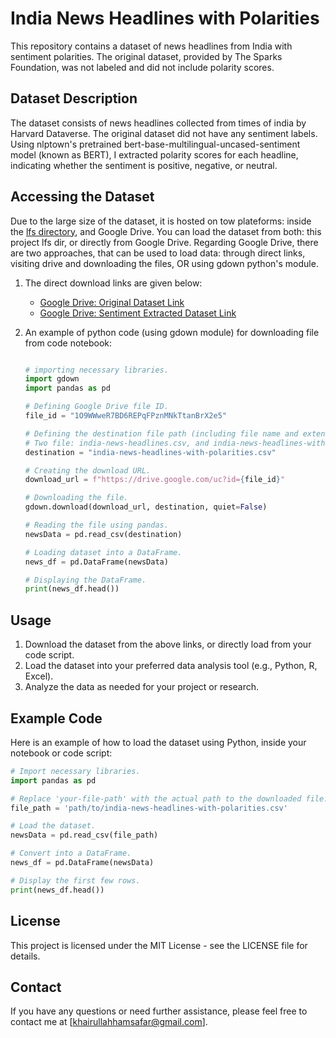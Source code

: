 # India News Headlines with Polarities

This repository contains a dataset of news headlines from India with sentiment polarities. The original dataset, provided by The Sparks Foundation, was not labeled and did not include polarity scores.

## Dataset Description

The dataset consists of news headlines collected from times of india by Harvard Dataverse. The original dataset did not have any sentiment labels. Using nlptown's pretrained bert-base-multilingual-uncased-sentiment model (known as BERT), I extracted polarity scores for each headline, indicating whether the sentiment is positive, negative, or neutral.

## Accessing the Dataset

Due to the large size of the dataset, it is hosted on tow plateforms: inside the [lfs directory](../lfs), and Google Drive. You can load the dataset from both: this project lfs dir, or directly from Google Drive. Regarding Google Drive, there are two approaches, that can be used to load data: through direct links, visiting drive and downloading the files, OR using gdown python's module.

1. The direct download links are given below:
   - [Google Drive: Original Dataset Link](https://drive.google.com/file/d/1Pl5_1iRbdcZTgzN21fPEZmwXmf4eZVOJ/view?usp=sharing)
   - [Google Drive: Sentiment Extracted Dataset Link](https://drive.google.com/file/d/1O9WWweR7BD6REPqFPznMNkTtanBrX2e5/view?usp=sharing)

2. An example of python code (using gdown module) for downloading file from code notebook:
   ```python

   # importing necessary libraries.
   import gdown
   import pandas as pd

   # Defining Google Drive file ID.
   file_id = "1O9WWweR7BD6REPqFPznMNkTtanBrX2e5"

   # Defining the destination file path (including file name and extension).
   # Two file: india-news-headlines.csv, and india-news-headlines-with-polarities.csv
   destination = "india-news-headlines-with-polarities.csv"

   # Creating the download URL.
   download_url = f"https://drive.google.com/uc?id={file_id}"

   # Downloading the file.
   gdown.download(download_url, destination, quiet=False)

   # Reading the file using pandas.
   newsData = pd.read_csv(destination)

   # Loading dataset into a DataFrame.
   news_df = pd.DataFrame(newsData)

   # Displaying the DataFrame.
   print(news_df.head())

   ```

## Usage

1. Download the dataset from the above links, or directly load from your code script.
2. Load the dataset into your preferred data analysis tool (e.g., Python, R, Excel).
3. Analyze the data as needed for your project or research.

## Example Code

Here is an example of how to load the dataset using Python, inside your notebook or code script:

```python
# Import necessary libraries.
import pandas as pd

# Replace 'your-file-path' with the actual path to the downloaded file.
file_path = 'path/to/india-news-headlines-with-polarities.csv'

# Load the dataset.
newsData = pd.read_csv(file_path)

# Convert into a DataFrame.
news_df = pd.DataFrame(newsData)

# Display the first few rows.
print(news_df.head())
```


## License

This project is licensed under the MIT License - see the LICENSE file for details.

## Contact

If you have any questions or need further assistance, please feel free to contact me at [khairullahhamsafar@gmail.com].
